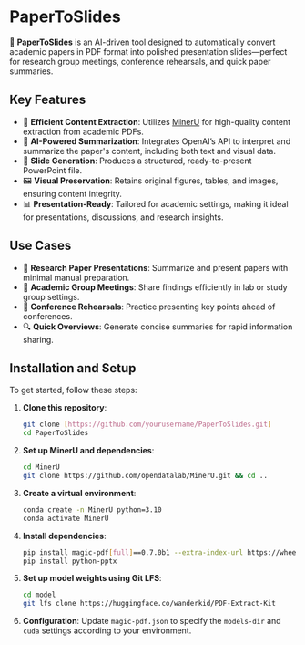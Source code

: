# PaperToSlides

🚀 **PaperToSlides** is an AI-driven tool designed to automatically convert academic papers in PDF format into polished presentation slides—perfect for research group meetings, conference rehearsals, and quick paper summaries.

## Key Features

- 📄 **Efficient Content Extraction**: Utilizes [MinerU](https://github.com/opendatalab/MinerU?tab=readme-ov-file#2-download-model-weight-files) for high-quality content extraction from academic PDFs.
- 🤖 **AI-Powered Summarization**: Integrates OpenAI’s API to interpret and summarize the paper's content, including both text and visual data.
- 🎨 **Slide Generation**: Produces a structured, ready-to-present PowerPoint file.
- 🖼️ **Visual Preservation**: Retains original figures, tables, and images, ensuring content integrity.
- 📊 **Presentation-Ready**: Tailored for academic settings, making it ideal for presentations, discussions, and research insights.

## Use Cases

- 📘 **Research Paper Presentations**: Summarize and present papers with minimal manual preparation.
- 👥 **Academic Group Meetings**: Share findings efficiently in lab or study group settings.
- 🎤 **Conference Rehearsals**: Practice presenting key points ahead of conferences.
- 🔍 **Quick Overviews**: Generate concise summaries for rapid information sharing.

## Installation and Setup

To get started, follow these steps:

1. **Clone this repository**:
    ```bash
    git clone [https://github.com/yourusername/PaperToSlides.git]
    cd PaperToSlides
    ```

2. **Set up MinerU and dependencies**:
    ```bash
    cd MinerU
    git clone https://github.com/opendatalab/MinerU.git && cd ..
    ```

3. **Create a virtual environment**:
    ```bash
    conda create -n MinerU python=3.10
    conda activate MinerU
    ```

4. **Install dependencies**:
    ```bash
    pip install magic-pdf[full]==0.7.0b1 --extra-index-url https://wheels.myhloli.com
    pip install python-pptx
    ```

5. **Set up model weights using Git LFS**:
    ```bash
    cd model
    git lfs clone https://huggingface.co/wanderkid/PDF-Extract-Kit
    ```

6. **Configuration**:
   Update `magic-pdf.json` to specify the `models-dir` and `cuda` settings according to your environment.
